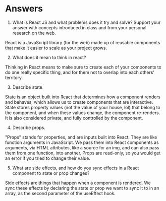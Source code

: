 # Answers

1. What is React JS and what problems does it try and solve? Support your answer with concepts introduced in class and from your personal research on the web.

React is a JavaScript library (for the web) made up of reusable components that make it easier to scale as your project grows.

2. What does it mean to think in react?

Thinking in React means to make sure to create each of your components to do one really specific thing, and for them not to overlap into each others' territory.

3. Describe state.

State is an object built into React that determines how a component renders and behaves, which allows us to create components that are interactive. State stores property values (not the value of your house, lol) that belong to the component, and when these values change, the component re-renders. It is also considered private, and fully controlled by the component.

4. Describe props.

"Props" stands for properties, and are inputs built into React. They are like function arguments in JavaScript. We pass them into React components as arguments, via HTML attributes, like a source for an img, and can also pass them from one function, into another. Props are read-only, so you would get an error if you tried to change their value.

5. What are side effects, and how do you sync effects in a React component to state or prop changes?

Side effects are things that happen when a component is rendered. We sync these effects by declaring the state or prop we want to sync it to in an array, as the second parameter of the useEffect hook.

